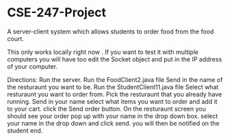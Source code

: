 # CSE-247-Project
A server-client system which allows students to order food from the food court. 

This only works locally right now . If you want to test it with multiple computers you will have too edit the Socket object and put in the IP address of your computer.

Directions: 
Run the server. 
Run the FoodClient2.java file 
Send in the name of the resturaunt you want to be. 
Run the StudentClient11.java file 
Select what resturaunt you want to order from. Pick the resturaunt that you already have running. 
Send in your name 
select what items you want to order and add it to your cart. 
click the Send order button. 
On the resturaunt screen you should see your order pop up with your name in the drop down box. 
select your name in the drop down and click send.
you will then be notified on the student end. 
